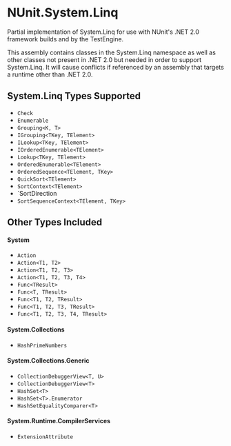 # NUnit.System.Linq
Partial implementation of System.Linq for use with NUnit's .NET 2.0 framework builds and by the TestEngine.

This assembly contains classes in the System.Linq namespace as well as other classes not present in .NET 2.0 but needed in order to support System.Linq. It will cause conflicts if referenced by an assembly that targets a runtime other than .NET 2.0.

## System.Linq Types Supported

 * `Check`
 * `Enumerable`
 * `Grouping<K, T>`
 * `IGrouping<TKey, TElement>`
 * `ILookup<TKey, TElement>`
 * `IOrderedEnumerable<TElement>`
 * `Lookup<TKey, TElement>`
 * `OrderedEnumerable<TElement>`
 * `OrderedSequence<TElement, TKey>`
 * `QuickSort<TElement>`
 * `SortContext<TElement>`
 * `SortDirection
 * `SortSequenceContext<TElement, TKey>`

## Other Types Included

#### System

 * `Action`
 * `Action<T1, T2>`
 * `Action<T1, T2, T3>`
 * `Action<T1, T2, T3, T4>`
 * `Func<TResult>`
 * `Func<T, TResult>`
 * `Func<T1, T2, TResult>`
 * `Func<T1, T2, T3, TResult>`
 * `Func<T1, T2, T3, T4, TResult>`

#### System.Collections

 * `HashPrimeNumbers`

#### System.Collections.Generic

 * `CollectionDebuggerView<T, U>`
 * `CollectionDebuggerView<T>`
 * `HashSet<T>`
 * `HashSet<T>.Enumerator`
 * `HashSetEqualityComparer<T>`

#### System.Runtime.CompilerServices

 * `ExtensionAttribute`
